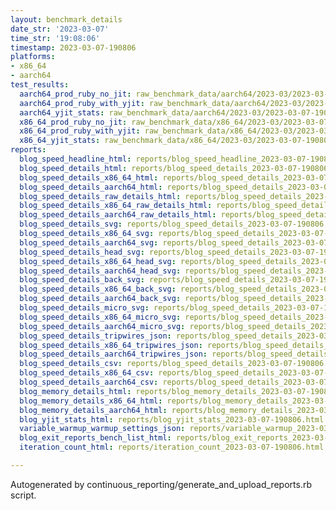 ```yaml
---
layout: benchmark_details
date_str: '2023-03-07'
time_str: '19:08:06'
timestamp: 2023-03-07-190806
platforms:
- x86_64
- aarch64
test_results:
  aarch64_prod_ruby_no_jit: raw_benchmark_data/aarch64/2023-03/2023-03-07-190806_basic_benchmark_aarch64_prod_ruby_no_jit.json
  aarch64_prod_ruby_with_yjit: raw_benchmark_data/aarch64/2023-03/2023-03-07-190806_basic_benchmark_aarch64_prod_ruby_with_yjit.json
  aarch64_yjit_stats: raw_benchmark_data/aarch64/2023-03/2023-03-07-190806_basic_benchmark_aarch64_yjit_stats.json
  x86_64_prod_ruby_no_jit: raw_benchmark_data/x86_64/2023-03/2023-03-07-190806_basic_benchmark_x86_64_prod_ruby_no_jit.json
  x86_64_prod_ruby_with_yjit: raw_benchmark_data/x86_64/2023-03/2023-03-07-190806_basic_benchmark_x86_64_prod_ruby_with_yjit.json
  x86_64_yjit_stats: raw_benchmark_data/x86_64/2023-03/2023-03-07-190806_basic_benchmark_x86_64_yjit_stats.json
reports:
  blog_speed_headline_html: reports/blog_speed_headline_2023-03-07-190806.html
  blog_speed_details_html: reports/blog_speed_details_2023-03-07-190806.html
  blog_speed_details_x86_64_html: reports/blog_speed_details_2023-03-07-190806.x86_64.html
  blog_speed_details_aarch64_html: reports/blog_speed_details_2023-03-07-190806.aarch64.html
  blog_speed_details_raw_details_html: reports/blog_speed_details_2023-03-07-190806.raw_details.html
  blog_speed_details_x86_64_raw_details_html: reports/blog_speed_details_2023-03-07-190806.x86_64.raw_details.html
  blog_speed_details_aarch64_raw_details_html: reports/blog_speed_details_2023-03-07-190806.aarch64.raw_details.html
  blog_speed_details_svg: reports/blog_speed_details_2023-03-07-190806.svg
  blog_speed_details_x86_64_svg: reports/blog_speed_details_2023-03-07-190806.x86_64.svg
  blog_speed_details_aarch64_svg: reports/blog_speed_details_2023-03-07-190806.aarch64.svg
  blog_speed_details_head_svg: reports/blog_speed_details_2023-03-07-190806.head.svg
  blog_speed_details_x86_64_head_svg: reports/blog_speed_details_2023-03-07-190806.x86_64.head.svg
  blog_speed_details_aarch64_head_svg: reports/blog_speed_details_2023-03-07-190806.aarch64.head.svg
  blog_speed_details_back_svg: reports/blog_speed_details_2023-03-07-190806.back.svg
  blog_speed_details_x86_64_back_svg: reports/blog_speed_details_2023-03-07-190806.x86_64.back.svg
  blog_speed_details_aarch64_back_svg: reports/blog_speed_details_2023-03-07-190806.aarch64.back.svg
  blog_speed_details_micro_svg: reports/blog_speed_details_2023-03-07-190806.micro.svg
  blog_speed_details_x86_64_micro_svg: reports/blog_speed_details_2023-03-07-190806.x86_64.micro.svg
  blog_speed_details_aarch64_micro_svg: reports/blog_speed_details_2023-03-07-190806.aarch64.micro.svg
  blog_speed_details_tripwires_json: reports/blog_speed_details_2023-03-07-190806.tripwires.json
  blog_speed_details_x86_64_tripwires_json: reports/blog_speed_details_2023-03-07-190806.x86_64.tripwires.json
  blog_speed_details_aarch64_tripwires_json: reports/blog_speed_details_2023-03-07-190806.aarch64.tripwires.json
  blog_speed_details_csv: reports/blog_speed_details_2023-03-07-190806.csv
  blog_speed_details_x86_64_csv: reports/blog_speed_details_2023-03-07-190806.x86_64.csv
  blog_speed_details_aarch64_csv: reports/blog_speed_details_2023-03-07-190806.aarch64.csv
  blog_memory_details_html: reports/blog_memory_details_2023-03-07-190806.html
  blog_memory_details_x86_64_html: reports/blog_memory_details_2023-03-07-190806.x86_64.html
  blog_memory_details_aarch64_html: reports/blog_memory_details_2023-03-07-190806.aarch64.html
  blog_yjit_stats_html: reports/blog_yjit_stats_2023-03-07-190806.html
  variable_warmup_warmup_settings_json: reports/variable_warmup_2023-03-07-190806.warmup_settings.json
  blog_exit_reports_bench_list_html: reports/blog_exit_reports_2023-03-07-190806.bench_list.html
  iteration_count_html: reports/iteration_count_2023-03-07-190806.html

---
```

Autogenerated by continuous_reporting/generate_and_upload_reports.rb script.
